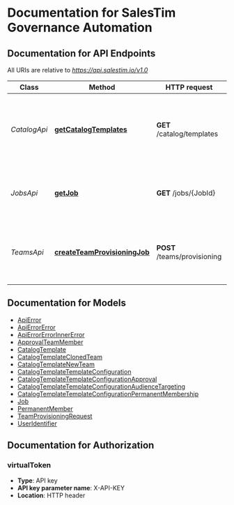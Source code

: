 # Documentation for SalesTim Governance Automation

<a name="documentation-for-api-endpoints"></a>
## Documentation for API Endpoints

All URIs are relative to *https://api.salestim.io/v1.0*

Class | Method | HTTP request | Description
------------ | ------------- | ------------- | -------------
*CatalogApi* | [**getCatalogTemplates**](Apis/CatalogApi.md#getcatalogtemplates) | **GET** /catalog/templates | Get all templates from your corporate catalog (🔐 Virtual App Virtual Token)
*JobsApi* | [**getJob**](Apis/JobsApi.md#getjob) | **GET** /jobs/{JobId} | Get information about a job (🔐 Virtual App Virtual Token)
*TeamsApi* | [**createTeamProvisioningJob**](Apis/TeamsApi.md#createteamprovisioningjob) | **POST** /teams/provisioning | Create a new team provisioning job (🔐 Virtual App Virtual Token)


<a name="documentation-for-models"></a>
## Documentation for Models

 - [ApiError](.//Models/ApiError.md)
 - [ApiErrorError](.//Models/ApiErrorError.md)
 - [ApiErrorErrorInnerError](.//Models/ApiErrorErrorInnerError.md)
 - [ApprovalTeamMember](.//Models/ApprovalTeamMember.md)
 - [CatalogTemplate](.//Models/CatalogTemplate.md)
 - [CatalogTemplateClonedTeam](.//Models/CatalogTemplateClonedTeam.md)
 - [CatalogTemplateNewTeam](.//Models/CatalogTemplateNewTeam.md)
 - [CatalogTemplateTemplateConfiguration](.//Models/CatalogTemplateTemplateConfiguration.md)
 - [CatalogTemplateTemplateConfigurationApproval](.//Models/CatalogTemplateTemplateConfigurationApproval.md)
 - [CatalogTemplateTemplateConfigurationAudienceTargeting](.//Models/CatalogTemplateTemplateConfigurationAudienceTargeting.md)
 - [CatalogTemplateTemplateConfigurationPermanentMembership](.//Models/CatalogTemplateTemplateConfigurationPermanentMembership.md)
 - [Job](.//Models/Job.md)
 - [PermanentMember](.//Models/PermanentMember.md)
 - [TeamProvisioningRequest](.//Models/TeamProvisioningRequest.md)
 - [UserIdentifier](.//Models/UserIdentifier.md)


<a name="documentation-for-authorization"></a>
## Documentation for Authorization

<a name="virtualToken"></a>
### virtualToken

- **Type**: API key
- **API key parameter name**: X-API-KEY
- **Location**: HTTP header

